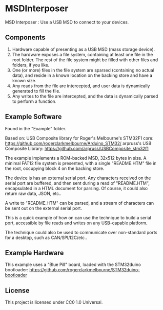 # MSDInterposer
MSD Interposer : Use a USB MSD to connect to your devices.

## Components
1. Hardware capable of presenting as a USB MSD (mass storage device).
2. The hardware exposes a file system, containing at least one file in the root folder. The rest of the file system might be filled with other files and folders, if you like.
3. One (or more) files in the file system are sparsed (containing no actual data), and reside in a known location on the backing store and have a known size.
4. Any reads from the file are intercepted, and user data is dynamically generated to fill the file.
5. Any writes to the file are intercepted, and the data is dynamically parsed to perform a function.

## Example Software
Found in the "Example" folder.

Based on:
USB Composite library for Roger's Melbourne's STM32F1 core: https://github.com/rogerclarkmelbourne/Arduino_STM32/
arpruss's USB Composite Library: https://github.com/arpruss/USBComposite_stm32f1

The example implements a ROM-backed MSD, 32x512 bytes in size. A minimal FAT12 file system is presented, with a single "README.HTM" file in the root, occupying block 4 on the backing store.

The device is has an external serial port. Any characters received on the serial port are buffered, and then sent during a read of "README.HTM", encapsulated in a HTML document for parsing. Of course, it could also return raw data, JSON, etc..

A write to "README.HTM" can be parsed, and a stream of characters can be sent out on the external serial port.

This is a quick example of how on can use the technique to build a serial port, accessible by file reads and writes on any USB-capable platform.

The technique could also be used to communicate over non-standard ports for a desktop, such as CAN/SPI/I2C/etc..

## Example Hardware
This example uses a "Blue Pill" board, loaded with the STM32duino bootloader: https://github.com/rogerclarkmelbourne/STM32duino-bootloader

## License
This project is licensed under CC0 1.0 Universal.
